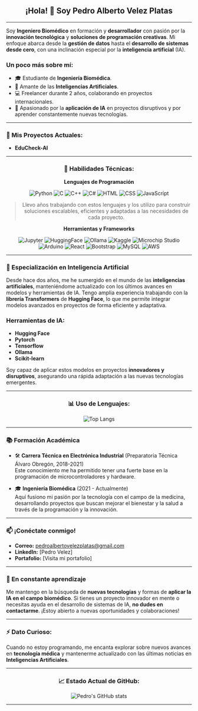 <div align="center">

  ## ¡Hola! 👋 Soy **Pedro Alberto Velez Platas**
  
</div>

---

Soy **Ingeniero Biomédico** en formación y **desarrollador** con pasión por la **innovación tecnológica** y **soluciones de programación creativas**. Mi enfoque abarca desde la **gestión de datos** hasta el **desarrollo de sistemas desde cero**, con una inclinación especial por la **inteligencia artificial** (IA).

### Un poco más sobre mí:
- 🎓 Estudiante de **Ingeniería Biomédica**.
- 🤖 Amante de las **Inteligencias Artificiales**.
- 💻 Freelancer durante 2 años, colaborando en proyectos internacionales.
- 🚀 Apasionado por la **aplicación de IA** en proyectos disruptivos y por aprender constantemente nuevas tecnologías.

---

  ### 🚀 Mis Proyectos Actuales:

- **EduCheck-AI**

---

<div align="center">

  ### 🌟 Habilidades Técnicas:

**Lenguajes de Programación**  

  <img src="https://img.shields.io/badge/-Python-3776AB?logo=python&logoColor=white&style=for-the-badge" alt="Python" />
  <img src="https://img.shields.io/badge/-C-A8B9CC?logo=c&logoColor=white&style=for-the-badge" alt="C" />
  <img src="https://img.shields.io/badge/-C++-00599C?logo=cplusplus&logoColor=white&style=for-the-badge" alt="C++" />
  <img src="https://img.shields.io/badge/-C%23-239120?logo=csharp&logoColor=white&style=for-the-badge" alt="C#" />
  <img src="https://img.shields.io/badge/-HTML-E34F26?logo=html5&logoColor=white&style=for-the-badge" alt="HTML" />
  <img src="https://img.shields.io/badge/-CSS-1572B6?logo=css3&logoColor=white&style=for-the-badge" alt="CSS" />
  <img src="https://img.shields.io/badge/-JavaScript-F7DF1E?logo=javascript&logoColor=black&style=for-the-badge" alt="JavaScript" />

> Llevo años trabajando con estos lenguajes y los utilizo para construir soluciones escalables, eficientes y adaptadas a las necesidades de cada proyecto.

**Herramientas y Frameworks**  

  <img src="https://img.shields.io/badge/-Jupyter%20Notebooks-F37626?logo=jupyter&logoColor=white&style=for-the-badge" alt="Jupyter" />
  <img src="https://img.shields.io/badge/-Huggingface-FF6C37?logo=huggingface&logoColor=white&style=for-the-badge" alt="HuggingFace" />
  <img src="https://img.shields.io/badge/-Ollama-000000?logo=Ollama&logoColor=white&style=for-the-badge" alt="Ollama" />
  <img src="https://img.shields.io/badge/-Kaggle-20BEFF?logo=kaggle&logoColor=white&style=for-the-badge" alt="Kaggle" />
  <img src="https://img.shields.io/badge/-Microchip%20Studio-CC0000?logo=microchip&logoColor=white&style=for-the-badge" alt="Microchip Studio" />
  <img src="https://img.shields.io/badge/-Arduino-00979D?logo=arduino&logoColor=white&style=for-the-badge" alt="Arduino" />
  <img src="https://img.shields.io/badge/-React-61DAFB?logo=react&logoColor=black&style=for-the-badge" alt="React" />
  <img src="https://img.shields.io/badge/-Bootstrap-7952B3?logo=bootstrap&logoColor=white&style=for-the-badge" alt="Bootstrap" />
  <img src="https://img.shields.io/badge/-SQL-4479A1?logo=postgresql&logoColor=white&style=for-the-badge" alt="MySQL" />
  <img src="https://img.shields.io/badge/-AWS-FF9900?logo=amazonaws&logoColor=white&style=for-the-badge" alt="AWS" />

</div>

---

### 🤖 Especialización en Inteligencia Artificial

Desde hace dos años, me he sumergido en el mundo de las **inteligencias artificiales**, manteniéndome actualizado con los últimos avances en modelos y herramientas de IA. Tengo amplia experiencia trabajando con la **librería Transformers** de **Hugging Face**, lo que me permite integrar modelos avanzados en proyectos de forma eficiente y adaptativa.

### Herramientas de IA:
- **Hugging Face**
- **Pytorch**
- **Tensorflow**
- **Ollama**
- **Scikit-learn**

Soy capaz de aplicar estos modelos en proyectos **innovadores y disruptivos**, asegurando una rápida adaptación a las nuevas tecnologías emergentes.

---
<div align="center">
  
  ### 📊 Uso de Lenguajes:
  
  ![Top Langs](https://github-readme-stats.vercel.app/api/top-langs/?username=PedroAVelezP&layout=compact)
  
</div>

---
  
### 📚 Formación Académica

- 🛠️ **Carrera Técnica en Electrónica Industrial** (Preparatoria Técnica Álvaro Obregón, 2018-2021)  
   Este conocimiento me ha permitido tener una fuerte base en la programación de microcontroladores y hardware.

- 🎓 **Ingeniería Biomédica** (2021 - Actualmente)  
   Aquí fusiono mi pasión por la tecnología con el campo de la medicina, desarrollando proyectos que buscan mejorar el bienestar y la salud a través de la programación y la innovación.

---

### 📫 ¡Conéctate conmigo!

- **Correo:** pedroalbertovelezplatas@gmail.com  
- **LinkedIn:** [Pedro Velez]
- **Portafolio:** [Visita mi portafolio]

---

### 🌱 En constante aprendizaje

Me mantengo en la búsqueda de **nuevas tecnologías** y formas de **aplicar la IA en el campo biomédico**. Si tienes un proyecto innovador en mente o necesitas ayuda en el desarrollo de sistemas de IA, **no dudes en contactarme**. ¡Estoy abierto a nuevas oportunidades y colaboraciones!

---

### ⚡ Dato Curioso:

Cuando no estoy programando, me encanta explorar sobre nuevos avances en **tecnología médica** y mantenerme actualizado con las últimas noticias en **Inteligencias Artificiales**.

---

<div align="center">

### 📈 Estado Actual de GitHub:

![Pedro's GitHub stats](https://github-readme-stats.vercel.app/api?username=PedroAVelezP&show_icons=true&theme=radical)

</div>

---
